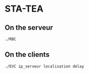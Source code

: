 # STA-TEA

## On the serveur
```
./RBC
```

## On the clients
```
./EVC ip_serveur localisation delay
```
